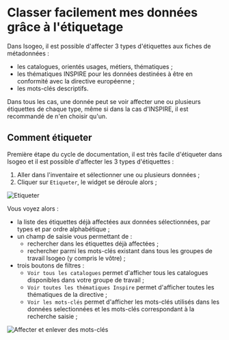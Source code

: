 # Classer facilement mes données grâce à l'étiquetage

Dans Isogeo, il est possible d'affecter 3 types d'étiquettes aux fiches de métadonnées :

* les catalogues, orientés usages, métiers, thématiques ;
* les thématiques INSPIRE pour les données destinées à être en conformité avec la directive européenne ;
* les mots-clés descriptifs.

Dans tous les cas, une donnée peut se voir affecter une ou plusieurs étiquettes de chaque type, même si dans la cas d'INSPIRE, il est recommandé de n'en choisir qu'un.

## Comment étiqueter

Première étape du cycle de documentation, il est très facile d'étiqueter dans Isogeo et il est possible d'affecter les 3 types d'étiquettes :

1.	Aller dans l'inventaire et sélectionner une ou plusieurs données ;
2.	Cliquer sur `Etiqueter`, le widget se déroule alors ;

![Etiqueter](/fr/images/inv_edit_tags_widget.png "Widget étiquetage")

Vous voyez alors :
* la liste des étiquettes déjà affectées aux données sélectionnées, par types et par ordre alphabétique ;
* un champ de saisie vous permettant de :
    * rechercher dans les étiquettes déjà affectées ;
    * rechercher parmi les mots-clés existant dans tous les groupes de travail Isogeo (y compris le vôtre) ;
* trois boutons de filtres :
    * `Voir tous les catalogues` permet d'afficher tous les catalogues disponibles dans votre groupe de travail ;
    * `Voir toutes les thématiques Inspire` permet d'afficher toutes les thématiques de la directive ;
    * `Voir les mots-clés` permet d'afficher les mots-clés utilisés dans les données selectionnées et les mots-clés correspondant à la recherche saisie ;

![Affecter et enlever des mots-clés](/fr/images/inv_edit_tags_keywords.gif "Mots-clés")
